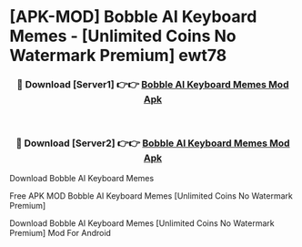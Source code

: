 # [APK-MOD] Bobble AI Keyboard Memes - [Unlimited Coins No Watermark Premium] ewt78



<div align="center">
<h3>🔴 Download [Server1] 👉👉 <a href="https://momento.my/?title=Bobble_AI_Keyboard_Memes">Bobble AI Keyboard Memes Mod Apk</a></h3><br>

<h3>🔴 Download [Server2] 👉👉 <a href="https://momento.my/?title=Bobble_AI_Keyboard_Memes">Bobble AI Keyboard Memes Mod Apk</a></h3>
</div>



Download Bobble AI Keyboard Memes 

Free APK MOD Bobble AI Keyboard Memes [Unlimited Coins No Watermark Premium]

Download Bobble AI Keyboard Memes [Unlimited Coins No Watermark Premium] Mod For Android
